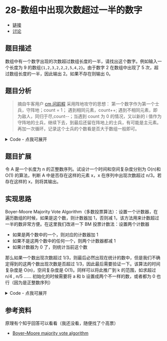 # 28-数组中出现次数超过一半的数字

- [链接](https://www.nowcoder.com/practice/e8a1b01a2df14cb2b228b30ee6a92163)
- [讨论](https://www.nowcoder.com/questionTerminal/e8a1b01a2df14cb2b228b30ee6a92163)

## 题目描述

数组中有一个数字出现的次数超过数组长度的一半，请找出这个数字。例如输入一个长度为 9 的数组`{1,2,3,2,2,2,5,4,2}`。由于数字 2 在数组中出现了 5 次，超过数组长度的一半，因此输出 2。如果不存在则输出 0。

## 题目分析

> 摘自牛客用户 [cm 问前程](https://www.nowcoder.com/profile/429784)
> 采用阵地攻守的思想：
> 第一个数字作为第一个士兵，守阵地；count = 1；
> 遇到相同元素，count++;
> 遇到不相同元素，即为敌人，同归于尽,count--；当遇到 count 为 0 的情况，又以新的 i 值作为守阵地的士兵，继续下去，到最后还留在阵地上的士兵，有可能是主元素。
> 再加一次循环，记录这个士兵的个数看是否大于数组一般即可。

<details>
<summary>Code - 点我可展开</summary>

<<<@/books/code/jz/28.cpp

</details>

## 题目扩展

令 A 是一个长度为 n 的正整数序列。试设计一个时间和空间复杂度分别为 O(n)和 O(1) 的算法，判断 A 中是否存在这样的元素 x，x 在序列中出现次数超过 n/3。若存在这样的 x，则将其输出。

## 实现思路

Boyer-Moore Majority Vote Algorithm（多数投票算法）：设置一个计数器，在遍历数组的时候，如果是这个数，则计数器加 1，否则减 1，该方法用来计数超过一半的数非常方便。在这里我们改进一下 BM 投票计数法：设置两个计数器

- 如果是两个数中的一个，则对应的计数器加 1
- 如果不是这两个数中的任何一个，则两个计数器都减 1
- 如果计数器为 0 了，则统计当前这个数

那么如果一个数出现次数超过 1/3，则最后必然出现在统计的数中，但是我们不确定得到的这两个数出现次数是否超过 1/3，因此最后需要验证一下。该算法的时间复杂度是 O(n)，空间复杂度是 O(1)。同样可以将此推广到 k 的范围，如求超过 n/4 , n/5 ......
初始化的时候需要将 a 和 b 设置成两个不一样的数，或者都为 0 也行（因为是正整数序列）

<details>
<summary>Code - 点我可展开</summary>

<<<@/books/code/jz/28_t.cpp

</details>

## 参考资料

原理有个知乎回答可以看看（我还没看，随便找了个高票）
- [Boyer–Moore majority vote algorithm](https://en.wikipedia.org/wiki/Boyer%E2%80%93Moore_majority_vote_algorithm)
